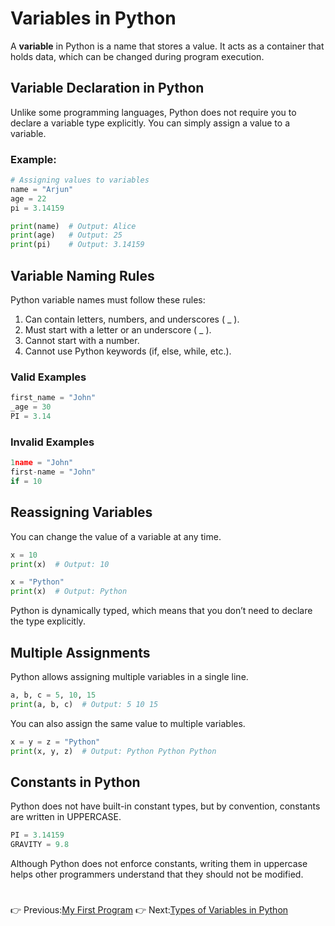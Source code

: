 # Variables in Python
A **variable** in Python is a name that stores a value. It acts as a container that holds data, which can be changed during program execution.
## Variable Declaration in Python
Unlike some programming languages, Python does not require you to declare a variable type explicitly. You can simply assign a value to a variable.
### **Example:**
```python
# Assigning values to variables
name = "Arjun"
age = 22
pi = 3.14159

print(name)  # Output: Alice
print(age)   # Output: 25
print(pi)    # Output: 3.14159
```
## Variable Naming Rules
Python variable names must follow these rules:
1. Can contain letters, numbers, and underscores ( _ ).
2. Must start with a letter or an underscore ( _ ).
3. Cannot start with a number.
4. Cannot use Python keywords (if, else, while, etc.).
### Valid Examples
```python
first_name = "John"
_age = 30
PI = 3.14
```
### Invalid Examples
```python
1name = "John"
first-name = "John"
if = 10
```
## Reassigning Variables
You can change the value of a variable at any time.
```python
x = 10
print(x)  # Output: 10

x = "Python"
print(x)  # Output: Python
```
Python is dynamically typed, which means that you don’t need to declare the type explicitly.
## Multiple Assignments
Python allows assigning multiple variables in a single line.
```python
a, b, c = 5, 10, 15
print(a, b, c)  # Output: 5 10 15
```
You can also assign the same value to multiple variables.
```python
x = y = z = "Python"
print(x, y, z)  # Output: Python Python Python
```
## Constants in Python
Python does not have built-in constant types, but by convention, constants are written in UPPERCASE.
```python
PI = 3.14159
GRAVITY = 9.8
```
Although Python does not enforce constants, writing them in uppercase helps other programmers understand that they should not be modified.
#
👉 Previous:[My First Program](My-first-program.md) 👉 Next:[Types of Variables in Python](Types-of-variables.md)
